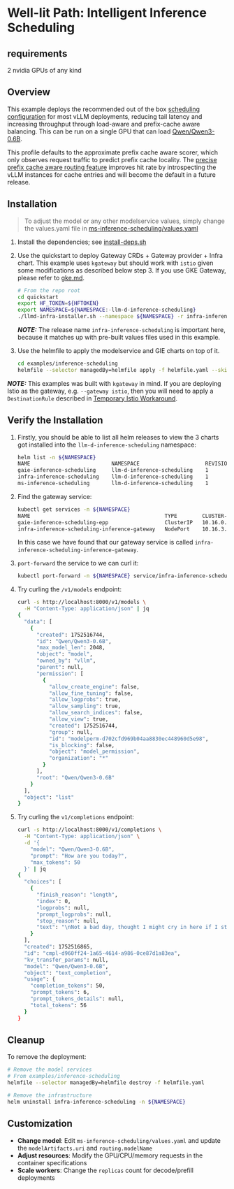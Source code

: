 # Well-lit Path: Intelligent Inference Scheduling

## requirements

2 nvidia GPUs of any kind

## Overview

This example deploys the recommended out of the box [scheduling configuration](https://github.com/llm-d/llm-d-inference-scheduler/blob/main/docs/architecture.md) for most vLLM deployments, reducing tail latency and increasing throughput through load-aware and prefix-cache aware balancing. This can be run on a single GPU that can load [Qwen/Qwen3-0.6B](https://huggingface.co/Qwen/Qwen3-0.6B).

This profile defaults to the approximate prefix cache aware scorer, which only observes request traffic to predict prefix cache locality. The [precise prefix cache aware routing feature](../precise-prefix-cache-aware) improves hit rate by introspecting the vLLM instances for cache entries and will become the default in a future release.

## Installation

> To adjust the model or any other modelservice values, simply change the values.yaml file in [ms-inference-scheduling/values.yaml](ms-inference-scheduling/values.yaml)

1. Install the dependencies; see [install-deps.sh](../../install-deps.sh)

1. Use the quickstart to deploy Gateway CRDs + Gateway provider + Infra chart. This example uses `kgateway` but should work with `istio` given some modifications as described below step 3. If you use GKE Gateway, please refer to [gke.md](./gke.md).

    ```bash
    # From the repo root
    cd quickstart
    export HF_TOKEN=${HFTOKEN}
    export NAMESPACE=${NAMESPACE:-llm-d-inference-scheduling}
    ./llmd-infra-installer.sh --namespace ${NAMESPACE} -r infra-inference-scheduling --gateway kgateway --disable-metrics-collection
    ```

    **_NOTE:_** The release name `infra-inference-scheduling` is important here, because it matches up with pre-built values files used in this example.

1. Use the helmfile to apply the modelservice and GIE charts on top of it.

    ```bash
    cd examples/inference-scheduling
    helmfile --selector managedBy=helmfile apply -f helmfile.yaml --skip-diff-on-install
    ```

**_NOTE:_** This examples was built with `kgateway` in mind. If you are deploying Istio as the gateway, e.g. `--gateway istio`, then you will need to apply a `DestinationRule` described in [Temporary Istio Workaround](../../istio-workaround.md).

## Verify the Installation

1. Firstly, you should be able to list all helm releases to view the 3 charts got installed into the `llm-d-inference-scheduling` namespace:

    ```bash
    helm list -n ${NAMESPACE}
    NAME                          NAMESPACE                     REVISION    UPDATED                                 STATUS      CHART                        APP VERSION
    gaie-inference-scheduling     llm-d-inference-scheduling    1           2025-07-24 10:44:30.543527 -0700 PDT    deployed    inferencepool-v0.5.1         v0.5.1
    infra-inference-scheduling    llm-d-inference-scheduling    1           2025-07-24 10:41:49.452841 -0700 PDT    deployed    llm-d-infra-v1.1.1        v0.2.0
    ms-inference-scheduling       llm-d-inference-scheduling    1           2025-07-24 10:44:35.91079 -0700 PDT     deployed    llm-d-modelservice-v0.2.0    v0.2.0
    ```

1. Find the gateway service:

    ```bash
    kubectl get services -n ${NAMESPACE}
    NAME                                           TYPE        CLUSTER-IP    EXTERNAL-IP   PORT(S)             AGE
    gaie-inference-scheduling-epp                  ClusterIP   10.16.0.249   <none>        9002/TCP,9090/TCP   96s
    infra-inference-scheduling-inference-gateway   NodePort    10.16.3.58    <none>        80:33377/TCP        4m19s
    ```

    In this case we have found that our gateway service is called `infra-inference-scheduling-inference-gateway`.

1. `port-forward` the service to we can curl it:

    ```bash
    kubectl port-forward -n ${NAMESPACE} service/infra-inference-scheduling-inference-gateway 8000:80
    ```

1. Try curling the `/v1/models` endpoint:

    ```bash
    curl -s http://localhost:8000/v1/models \
      -H "Content-Type: application/json" | jq
    {
      "data": [
        {
          "created": 1752516744,
          "id": "Qwen/Qwen3-0.6B",
          "max_model_len": 2048,
          "object": "model",
          "owned_by": "vllm",
          "parent": null,
          "permission": [
            {
              "allow_create_engine": false,
              "allow_fine_tuning": false,
              "allow_logprobs": true,
              "allow_sampling": true,
              "allow_search_indices": false,
              "allow_view": true,
              "created": 1752516744,
              "group": null,
              "id": "modelperm-d702cfd969b04aa8830ec448960d5e98",
              "is_blocking": false,
              "object": "model_permission",
              "organization": "*"
            }
          ],
          "root": "Qwen/Qwen3-0.6B"
        }
      ],
      "object": "list"
    }
    ```

1. Try curling the `v1/completions` endpoint:

    ```bash
    curl -s http://localhost:8000/v1/completions \
      -H "Content-Type: application/json" \
      -d '{
        "model": "Qwen/Qwen3-0.6B",
        "prompt": "How are you today?",
        "max_tokens": 50
      }' | jq
    {
      "choices": [
        {
          "finish_reason": "length",
          "index": 0,
          "logprobs": null,
          "prompt_logprobs": null,
          "stop_reason": null,
          "text": "\nNot a bad day, thought I might cry in here if I stopped... Settled right in there with my stomach full of ache :(\nIt's normal to feel slightly better, just keep it up and you'll be fine :)\nthanks"
        }
      ],
      "created": 1752516865,
      "id": "cmpl-d960ff24-1a65-4614-a986-0ce87d1a83ea",
      "kv_transfer_params": null,
      "model": "Qwen/Qwen3-0.6B",
      "object": "text_completion",
      "usage": {
        "completion_tokens": 50,
        "prompt_tokens": 6,
        "prompt_tokens_details": null,
        "total_tokens": 56
      }
    }
    ```

## Cleanup

To remove the deployment:

```bash
# Remove the model services
# From examples/inference-scheduling
helmfile --selector managedBy=helmfile destroy -f helmfile.yaml

# Remove the infrastructure
helm uninstall infra-inference-scheduling -n ${NAMESPACE}
```

## Customization

- **Change model**: Edit `ms-inference-scheduling/values.yaml` and update the `modelArtifacts.uri` and `routing.modelName`
- **Adjust resources**: Modify the GPU/CPU/memory requests in the container specifications
- **Scale workers**: Change the `replicas` count for decode/prefill deployments

